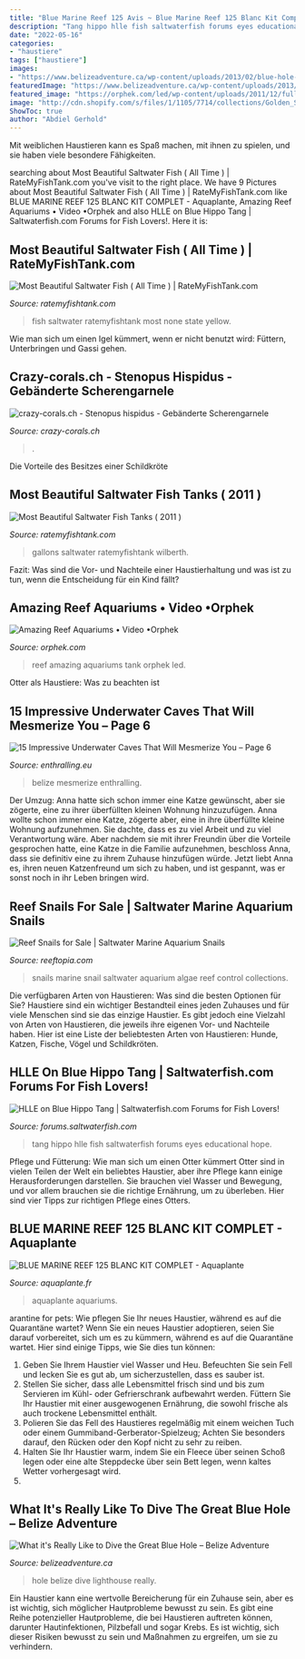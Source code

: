 ```yaml
---
title: "Blue Marine Reef 125 Avis ~ Blue Marine Reef 125 Blanc Kit Complet"
description: "Tang hippo hlle fish saltwaterfish forums eyes educational hope"
date: "2022-05-16"
categories:
- "haustiere"
tags: ["haustiere"]
images:
- "https://www.belizeadventure.ca/wp-content/uploads/2013/02/blue-hole-belize.jpg"
featuredImage: "https://www.belizeadventure.ca/wp-content/uploads/2013/02/blue-hole-belize.jpg"
featured_image: "https://orphek.com/led/wp-content/uploads/2011/12/full-tank-photo-shot.jpg"
image: "http://cdn.shopify.com/s/files/1/1105/7714/collections/Golden_Snail_1200x1200.jpg?v=1557581139"
ShowToc: true
author: "Abdiel Gerhold"
---
```



Mit weiblichen Haustieren kann es Spaß machen, mit ihnen zu spielen, und sie haben viele besondere Fähigkeiten.

	

		
searching about Most Beautiful Saltwater Fish ( All Time ) | RateMyFishTank.com you've visit to the right place. We have 9 Pictures about Most Beautiful Saltwater Fish ( All Time ) | RateMyFishTank.com like BLUE MARINE REEF 125 BLANC KIT COMPLET - Aquaplante, Amazing Reef Aquariums • Video •Orphek and also HLLE on Blue Hippo Tang | Saltwaterfish.com Forums for Fish Lovers!. Here it is:
		
    
## Most Beautiful Saltwater Fish ( All Time ) | RateMyFishTank.com

<img loading=lazy src="http://images3.ratemyfishtank.com/photo/13/910x450h/28000/27734/Yellow-Belly-Regal-Blue-Tang-Xcd0PW.jpg" onerror="this.onerror=null;this.src='https://tse4.mm.bing.net/th?id=OIP.t6INbEbBJsvPhnXTzXeMpQHaFM&amp;pid=15.1';" alt="Most Beautiful Saltwater Fish ( All Time ) | RateMyFishTank.com">

_Source: ratemyfishtank.com_

>fish saltwater ratemyfishtank most none state yellow. 

	

Wie man sich um einen Igel kümmert, wenn er nicht benutzt wird: Füttern, Unterbringen und Gassi gehen.

    
## Crazy-corals.ch - Stenopus Hispidus - Gebänderte Scherengarnele

<img loading=lazy src="http://www.crazy-corals.ch/shop/images/product_images/original_images/stenopus_hispidus_-_gebaenderte_scherengarnele.jpg" onerror="this.onerror=null;this.src='https://tse2.mm.bing.net/th?id=OIP.kOX1cRTmGL5k2BGGxoEcIAHaFj&amp;pid=15.1';" alt="crazy-corals.ch - Stenopus hispidus - Gebänderte Scherengarnele">

_Source: crazy-corals.ch_

>. 

	

Die Vorteile des Besitzes einer Schildkröte

    
## Most Beautiful Saltwater Fish Tanks ( 2011 )

<img loading=lazy src="https://images3.ratemyfishtank.com/photo/11/860x640h/37000/36625/11563-3-150-gal-acrylic-XWe8we.jpg" onerror="this.onerror=null;this.src='https://tse4.mm.bing.net/th?id=OIP.daLmV1rBkBsYAbWtFtJ6bgHaFj&amp;pid=15.1';" alt="Most Beautiful Saltwater Fish Tanks ( 2011 )">

_Source: ratemyfishtank.com_

>gallons saltwater ratemyfishtank wilberth. 

	

Fazit: Was sind die Vor- und Nachteile einer Haustierhaltung und was ist zu tun, wenn die Entscheidung für ein Kind fällt?

    
## Amazing Reef Aquariums • Video •Orphek

<img loading=lazy src="https://orphek.com/led/wp-content/uploads/2011/12/full-tank-photo-shot.jpg" onerror="this.onerror=null;this.src='https://tse2.mm.bing.net/th?id=OIP.8uLoC-ZAYISRwPLbOrjHJwHaE8&amp;pid=15.1';" alt="Amazing Reef Aquariums • Video •Orphek">

_Source: orphek.com_

>reef amazing aquariums tank orphek led. 

	

Otter als Haustiere: Was zu beachten ist

    
## 15 Impressive Underwater Caves That Will Mesmerize You – Page 6

<img loading=lazy src="https://cdn.enthralling.eu/wp-content/uploads/2019/03/underwater-caves-6-1024x768.jpg" onerror="this.onerror=null;this.src='https://tse4.mm.bing.net/th?id=OIP.VkDAq5k-ZZBXcOlIj4dw4gHaFj&amp;pid=15.1';" alt="15 Impressive Underwater Caves That Will Mesmerize You – Page 6">

_Source: enthralling.eu_

>belize mesmerize enthralling. 

	

Der Umzug: Anna hatte sich schon immer eine Katze gewünscht, aber sie zögerte, eine zu ihrer überfüllten kleinen Wohnung hinzuzufügen.
Anna wollte schon immer eine Katze, zögerte aber, eine in ihre überfüllte kleine Wohnung aufzunehmen. Sie dachte, dass es zu viel Arbeit und zu viel Verantwortung wäre. Aber nachdem sie mit ihrer Freundin über die Vorteile gesprochen hatte, eine Katze in die Familie aufzunehmen, beschloss Anna, dass sie definitiv eine zu ihrem Zuhause hinzufügen würde. Jetzt liebt Anna es, ihren neuen Katzenfreund um sich zu haben, und ist gespannt, was er sonst noch in ihr Leben bringen wird.

    
## Reef Snails For Sale | Saltwater Marine Aquarium Snails

<img loading=lazy src="http://cdn.shopify.com/s/files/1/1105/7714/collections/Golden_Snail_1200x1200.jpg?v=1557581139" onerror="this.onerror=null;this.src='https://tse3.mm.bing.net/th?id=OIP.P2j8sQYermBtVUtlbHtZbgHaFj&amp;pid=15.1';" alt="Reef Snails for Sale | Saltwater Marine Aquarium Snails">

_Source: reeftopia.com_

>snails marine snail saltwater aquarium algae reef control collections. 

	

Die verfügbaren Arten von Haustieren: Was sind die besten Optionen für Sie?
Haustiere sind ein wichtiger Bestandteil eines jeden Zuhauses und für viele Menschen sind sie das einzige Haustier. Es gibt jedoch eine Vielzahl von Arten von Haustieren, die jeweils ihre eigenen Vor- und Nachteile haben. Hier ist eine Liste der beliebtesten Arten von Haustieren: Hunde, Katzen, Fische, Vögel und Schildkröten.

    
## HLLE On Blue Hippo Tang | Saltwaterfish.com Forums For Fish Lovers!

<img loading=lazy src="https://forums.saltwaterfish.com/data/8/8b/8bab9f74_DSC_7455.jpg" onerror="this.onerror=null;this.src='https://tse3.mm.bing.net/th?id=OIP.Hwecg6OyAtuPgKiTdMrX9QHaHC&amp;pid=15.1';" alt="HLLE on Blue Hippo Tang | Saltwaterfish.com Forums for Fish Lovers!">

_Source: forums.saltwaterfish.com_

>tang hippo hlle fish saltwaterfish forums eyes educational hope. 

	

Pflege und Fütterung: Wie man sich um einen Otter kümmert
Otter sind in vielen Teilen der Welt ein beliebtes Haustier, aber ihre Pflege kann einige Herausforderungen darstellen. Sie brauchen viel Wasser und Bewegung, und vor allem brauchen sie die richtige Ernährung, um zu überleben. Hier sind vier Tipps zur richtigen Pflege eines Otters.

    
## BLUE MARINE REEF 125 BLANC KIT COMPLET - Aquaplante

<img loading=lazy src="https://www.aquaplante.fr/62245-thickbox_default/blue-marine-reef-125-blanc-kit-complet.jpg" onerror="this.onerror=null;this.src='https://tse1.mm.bing.net/th?id=OIP.NDmneX27FgUtVhqI5Hyv2QHaHa&amp;pid=15.1';" alt="BLUE MARINE REEF 125 BLANC KIT COMPLET - Aquaplante">

_Source: aquaplante.fr_

>aquaplante aquariums. 

	

arantine for pets: Wie pflegen Sie Ihr neues Haustier, während es auf die Quarantäne wartet?
Wenn Sie ein neues Haustier adoptieren, seien Sie darauf vorbereitet, sich um es zu kümmern, während es auf die Quarantäne wartet. Hier sind einige Tipps, wie Sie dies tun können:
1. Geben Sie Ihrem Haustier viel Wasser und Heu. Befeuchten Sie sein Fell und lecken Sie es gut ab, um sicherzustellen, dass es sauber ist.
2. Stellen Sie sicher, dass alle Lebensmittel frisch sind und bis zum Servieren im Kühl- oder Gefrierschrank aufbewahrt werden. Füttern Sie Ihr Haustier mit einer ausgewogenen Ernährung, die sowohl frische als auch trockene Lebensmittel enthält.
3. Polieren Sie das Fell des Haustieres regelmäßig mit einem weichen Tuch oder einem Gummiband-Gerberator-Spielzeug; Achten Sie besonders darauf, den Rücken oder den Kopf nicht zu sehr zu reiben.
4. Halten Sie Ihr Haustier warm, indem Sie ein Fleece über seinen Schoß legen oder eine alte Steppdecke über sein Bett legen, wenn kaltes Wetter vorhergesagt wird.
5.

    
## What It&#039;s Really Like To Dive The Great Blue Hole – Belize Adventure

<img loading=lazy src="https://www.belizeadventure.ca/wp-content/uploads/2013/02/blue-hole-belize.jpg" onerror="this.onerror=null;this.src='https://tse3.mm.bing.net/th?id=OIP.nuv_wSopeLu6MeSe3qZCgAHaFj&amp;pid=15.1';" alt="What it&#039;s Really Like to Dive the Great Blue Hole – Belize Adventure">

_Source: belizeadventure.ca_

>hole belize dive lighthouse really. 

	

Ein Haustier kann eine wertvolle Bereicherung für ein Zuhause sein, aber es ist wichtig, sich möglicher Hautprobleme bewusst zu sein.
Es gibt eine Reihe potenzieller Hautprobleme, die bei Haustieren auftreten können, darunter Hautinfektionen, Pilzbefall und sogar Krebs. Es ist wichtig, sich dieser Risiken bewusst zu sein und Maßnahmen zu ergreifen, um sie zu verhindern.


